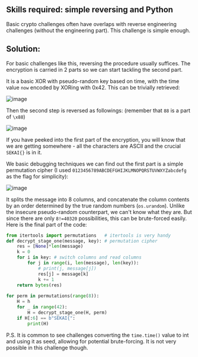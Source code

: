 ## Skills required: simple reversing and Python

Basic crypto challenges often have overlaps with reverse engineering challenges (without the engineering part). This challenge is simple enough.

## Solution:

For basic challenges like this, reversing the procedure usually suffices. The encryption is carried in 2 parts so we can start tackling the second part.

It is a basic XOR with pseudo-random key based on time, with the time value `now` encoded by XORing with 0x42. This can be trivially retrieved:

![image](https://user-images.githubusercontent.com/114584910/193501675-48d04d12-f28c-4037-a3c6-6ef0d838145e.png)

Then the second step is reversed as followings: (remember that `88` is a part of `\x88`)

![image](https://user-images.githubusercontent.com/114584910/193503301-cfccd186-c5b3-4dc8-bb68-8fba1453fa92.png)

If you have peeked into the first part of the encryption, you will know that we are getting somewhere - all the characters are ASCII and the crucial `SEKAI{}` is in it.

We basic debugging techniques we can find out the first part is a simple permutation cipher (I used `0123456789ABCDEFGHIJKLMNOPQRSTUVWXYZabcdefg` as the flag for simplicity):

![image](https://user-images.githubusercontent.com/114584910/193500811-396bd63b-0a58-4e2b-a4bb-5a225cf09a50.png)

It splits the message into 8 columns, and concatenate the column contents by an order determined by the true random numbers (`os.urandom`). Unlike the insecure pseudo-random counterpart, we can't know what they are. But since there are only `8!=40320` possibilities, this can be brute-forced easily. Here is the final part of the code:

```py
from itertools import permutations   # itertools is very handy
def decrypt_stage_one(message, key): # permutation cipher
    res = [None]*len(message)
    k = 0
    for i in key: # switch columns and read columns
        for j in range(i, len(message), len(key)):
            # print(j, message[j])
            res[j] = message[k]
            k += 1
    return bytes(res)
    
for perm in permutations(range(8)):
    H = h
    for _ in range(42):
        H = decrypt_stage_one(H, perm)
    if H[:6] == b"SEKAI{":
        print(H)
```

P.S. It is common to see challenges converting the `time.time()` value to int and using it as seed, allowing for potential brute-forcing. It is not very possible in this challenge though.
